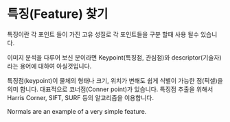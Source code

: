 # 특징(Feature) 찾기 

특징이란 각 포인트 들이 가진 고유 성질로 각 포인트들을 구분 할때 사용 될수 있습니다. 

이미지 분석을 다루어 보신 분이라면 Keypoint(특징점, 관심점)와 descriptor(기술자)라는 용어에 대하여 아실것입니다. 

특징점(keypoint)이 물체의 형태나 크기, 위치가 변해도 쉽게 식별이 가능한 점(픽셀)을 의미 합니다. 대표적으로 코너점(Conner point)가 있습니다. 특징점 추출을 위해서  Harris Corner, SIFT, SURF 등의 알고리즘을 이용합니다. 





Normals are an example of a very simple feature. 

